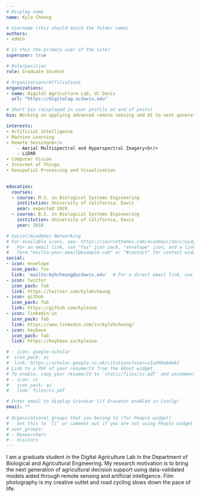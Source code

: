 ```yaml
---
# Display name
name: Kyle Cheung

# Username (this should match the folder name)
authors:
- admin

# Is this the primary user of the site?
superuser: true

# Role/position
role: Graduate Student

# Organizations/Affiliations
organizations:
- name: Digital Agriculture Lab, UC Davis
  url: "https://digitalag.ucdavis.edu"

# Short bio (displayed in user profile at end of posts)
bio: Working on applying advanced remote sensing and AI to next generation of agricultural decisions.

interests:
- Artificial Intelligence
- Machine Learning
- Remote Sensing<br/>
    - Aerial Multispectral and Hyperspectral Imagery<br/>
    - LiDAR
- Computer Vision
- Internet of Things
- Geospatial Processing and Visualization
 

education:
  courses:
  - course: M.S. in Biological Systems Engineering
    institution: University of California, Davis
    year: expected 2020
  - course: B.S. in Biological Systems Engineering
    institution: University of California, Davis
    year: 2018

# Social/Academic Networking
# For available icons, see: https://sourcethemes.com/academic/docs/widgets/#icons
#   For an email link, use "fas" icon pack, "envelope" icon, and a link in the
#   form "mailto:your-email@example.com" or "#contact" for contact widget.
social:
- icon: envelope
  icon_pack: fas
  link: 'mailto:kyhcheung@ucdavis.edu'  # For a direct email link, use "mailto:test@example.org".
- icon: twitter
  icon_pack: fab
  link: https://twitter.com/kylehcheung
- icon: github
  icon_pack: fab
  link: https://github.com/kylezoa
- icon: linkedin-in
  icon_pack: fab
  link: https://www.linkedin.com/in/kylehcheung/
- icon: keybase
  icon_pack: fab
  link: https://keybase.io/kylezoa

# - icon: google-scholar
#  icon_pack: ai
#  link: https://scholar.google.co.uk/citations?user=sIwtMXoAAAAJ
# Link to a PDF of your resume/CV from the About widget.
# To enable, copy your resume/CV to `static/files/cv.pdf` and uncomment the lines below.  
# - icon: cv
#   icon_pack: ai
#   link: files/cv.pdf

# Enter email to display Gravatar (if Gravatar enabled in Config)
email: ""
  
# Organizational groups that you belong to (for People widget)
#   Set this to `[]` or comment out if you are not using People widget.  
# user_groups:
# - Researchers
# - Visitors
---
```


I am a graduate student in the Digital Agriculture Lab in the Department of Biological and Agricultural Engineering. My research motivation is to bring the next generation of agricultural decision support using data-validated models aided through remote sensing and artificial intelligence. Film photography is my creative outlet and road cycling slows down the pace of life.
